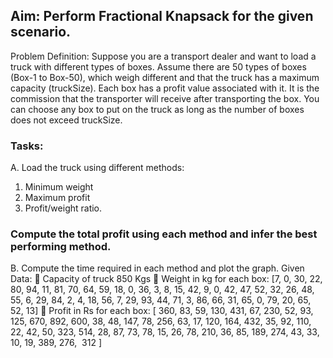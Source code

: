 ## Aim: Perform Fractional Knapsack for the given scenario.
Problem Definition: Suppose you are a transport dealer and want to load a truck
with different types of boxes. Assume there are 50 types of boxes (Box-1 to Box-50),
which weigh different and that the truck has a maximum capacity (truckSize). Each
box has a profit value associated with it. It is the commission that the transporter will
receive after transporting the box. You can choose any box to put on the truck as
long as the number of boxes does not exceed truckSize.
### Tasks:
A. Load the truck using different methods:
1. Minimum weight
2. Maximum profit
3. Profit/weight ratio.
### Compute the total profit using each method and infer the best performing method.
B. Compute the time required in each method and plot the graph.
Given Data:
 Capacity of truck 850 Kgs
 Weight in kg for each box:
[7, 0, 30, 22, 80, 94, 11, 81, 70, 64, 59, 18, 0, 36, 3, 8, 15, 42, 9, 0, 42, 47, 52, 32,
26, 48, 55, 6, 29, 84, 2, 4, 18, 56, 7, 29, 93, 44, 71, 3, 86, 66, 31, 65, 0, 79, 20, 65,
52, 13]
 Profit in Rs for each box:
[ 360, 83, 59, 130, 431, 67, 230, 52, 93, 125, 670, 892, 600, 38, 48, 147, 78, 256,
63, 17, 120, 164, 432, 35, 92, 110, 22, 42, 50, 323, 514, 28, 87, 73, 78, 15, 26, 78,
210, 36, 85, 189, 274, 43, 33, 10, 19, 389, 276,  312 ]
